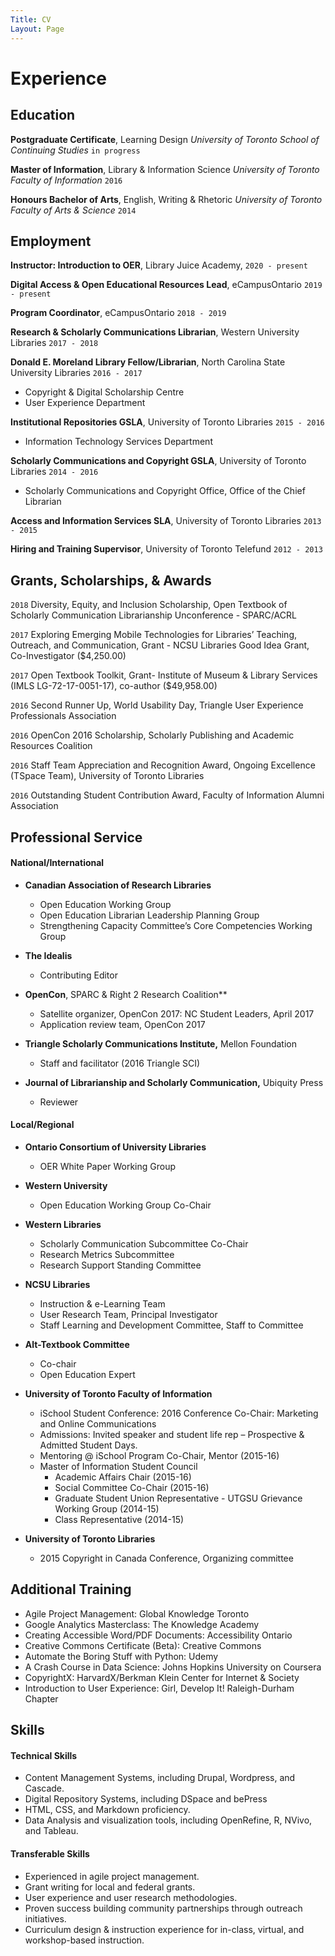 ```yaml
---
Title: CV
Layout: Page
---
```

# Experience
## Education
**Postgraduate Certificate**, Learning Design *University of Toronto School of Continuing Studies* `in progress`

**Master of Information**, Library & Information Science *University of Toronto Faculty of Information* `2016`

**Honours Bachelor of Arts**, English, Writing & Rhetoric *University of Toronto Faculty of Arts & Science* `2014`

## Employment
**Instructor: Introduction to OER**, Library Juice Academy, `2020 - present`

**Digital Access & Open Educational Resources Lead**, eCampusOntario `2019 - present`

**Program Coordinator**, eCampusOntario `2018 - 2019`

**Research & Scholarly Communications Librarian**, Western University Libraries `2017 - 2018`

**Donald E. Moreland Library Fellow/Librarian**, North Carolina State University Libraries `2016 - 2017`
* Copyright & Digital Scholarship Centre
* User Experience Department

**Institutional Repositories GSLA**, University of Toronto Libraries `2015 - 2016`
* Information Technology Services Department

**Scholarly Communications and Copyright GSLA**, University of Toronto Libraries `2014 - 2016`
* Scholarly Communications and Copyright Office, Office of the Chief Librarian

**Access and Information Services SLA**, University of Toronto Libraries `2013 - 2015`

**Hiring and Training Supervisor**, University of Toronto Telefund `2012 - 2013`

## Grants, Scholarships, & Awards
`2018` Diversity, Equity, and Inclusion Scholarship, Open Textbook of Scholarly Communication Librarianship Unconference - SPARC/ACRL

`2017` Exploring Emerging Mobile Technologies for Libraries’ Teaching, Outreach, and Communication, Grant - NCSU Libraries Good Idea Grant, Co-Investigator ($4,250.00)

`2017` Open Textbook Toolkit, Grant- Institute of Museum & Library Services (IMLS LG-72-17-0051-17), co-author ($49,958.00)

`2016` Second Runner Up, World Usability Day, Triangle User Experience Professionals Association

`2016` OpenCon 2016 Scholarship, Scholarly Publishing and Academic Resources Coalition

`2016` Staff Team Appreciation and Recognition Award, Ongoing Excellence (TSpace Team), University of Toronto Libraries

`2016` Outstanding Student Contribution Award, Faculty of Information Alumni Association

## Professional Service
#### National/International
* **Canadian Association of Research Libraries**
  * Open Education Working Group
  * Open Education Librarian Leadership Planning Group
  * Strengthening Capacity Committee’s Core Competencies Working Group

* **The Idealis**
  * Contributing Editor

* **OpenCon**, SPARC & Right 2 Research Coalition**
  * Satellite organizer, OpenCon 2017: NC Student Leaders, April 2017
  * Application review team, OpenCon 2017

* **Triangle Scholarly Communications Institute,** Mellon Foundation
  * Staff and facilitator (2016 Triangle SCI)

* **Journal of Librarianship and Scholarly Communication,** Ubiquity Press
  * Reviewer

#### Local/Regional
* **Ontario Consortium of University Libraries**
  * OER White Paper Working Group

* **Western University**
  * Open Education Working Group Co-Chair

* **Western Libraries**
  * Scholarly Communication Subcommittee Co-Chair
  * Research Metrics Subcommittee
  * Research Support Standing Committee

* **NCSU Libraries**		         
  * Instruction & e-Learning Team
  * User Research Team, Principal Investigator
  * Staff Learning and Development Committee, Staff to Committee

* **Alt-Textbook Committee**
  * Co-chair
  * Open Education Expert

* **University of Toronto Faculty of Information**
  * iSchool Student Conference: 2016 Conference Co-Chair: Marketing and Online Communications
  * Admissions: Invited speaker and student life rep – Prospective & Admitted Student Days.
  * Mentoring @ iSchool Program Co-Chair, Mentor (2015-16)
  * Master of Information Student Council
    * Academic Affairs Chair (2015-16)
    * Social Committee Co-Chair (2015-16)
    * Graduate Student Union Representative  - UTGSU Grievance Working Group (2014-15)
    * Class Representative (2014-15)

* **University of Toronto Libraries**
  * 2015 Copyright in Canada Conference, Organizing committee

## Additional Training
* Agile Project Management: Global Knowledge Toronto
* Google Analytics Masterclass: The Knowledge Academy
* Creating Accessible Word/PDF Documents: Accessibility Ontario
* Creative Commons Certificate (Beta): Creative Commons  
* Automate the Boring Stuff with Python: Udemy
* A Crash Course in Data Science: Johns Hopkins University on Coursera
* CopyrightX: HarvardX/Berkman Klein Center for Internet & Society
* Introduction to User Experience: Girl, Develop It! Raleigh-Durham Chapter

## Skills
#### Technical Skills
* Content Management Systems, including Drupal, Wordpress, and Cascade.
* Digital Repository Systems, including DSpace and bePress 
* HTML, CSS, and Markdown proficiency.
* Data Analysis and visualization tools, including OpenRefine, R, NVivo, and Tableau.

#### Transferable Skills
* Experienced in agile project management.
* Grant writing for local and federal grants.  
* User experience and user research methodologies.
* Proven success building community partnerships through outreach initiatives.
* Curriculum design & instruction experience for in-class, virtual, and workshop-based instruction. 
